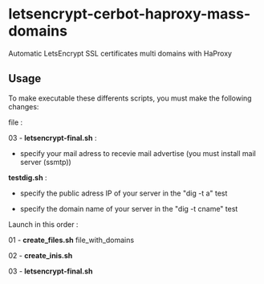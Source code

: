 # letsencrypt-cerbot-haproxy-mass-domains
Automatic LetsEncrypt SSL certificates multi domains with HaProxy

## Usage

To make executable these differents scripts, you must make the following changes:

file :

03 - **letsencrypt-final.sh** :

- specify your mail adress to recevie mail advertise (you must install mail server (ssmtp))

**testdig.sh** :

- specify the public adress IP of your server in the "dig -t a" test

- specify the domain name of your server in the "dig -t cname" test


Launch in this order :

01 - **create_files.sh** file_with_domains

02 - **create_inis.sh**

03 - **letsencrypt-final.sh**
